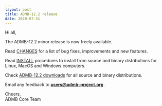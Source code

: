 ```yaml
---
layout: post
title: ADMB-12.2 release
date: 2020-07-31
---
```


Hi all,  

The ADMB-12.2 minor release is now freely available.

Read [CHANGES](https://github.com/admb-project/admb/blob/admb-12.2/CHANGES.md) for a list of bug fixes, improvements and new features.  


Read [INSTALL](http://www.admb-project.org/downloads/admb-12.2/) procedures to install from source and binary distributions for Linux, MacOS and Windows computers.  


Check [ADMB-12.2 downloads](https://github.com/admb-project/admb/releases/tag/admb-12.2) for all source and binary distributions.  


Email any feedback to **users@admb-project.org**.  

Cheers,  
ADMB Core Team  

